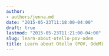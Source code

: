 ```yaml
---
author:
- authors/jenna.md
date: "2015-05-23T11:18:00-04:00"
draft: true
lastmod: "2015-05-23T11:21:00-04:00"
slug: learn-about-otello-pov-odem
title: Learn about Otello (POV, OdeM)
---
```



